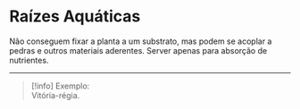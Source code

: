 
# Raízes Aquáticas

Não conseguem fixar a planta a um substrato, mas podem se acoplar a pedras e outros materiais aderentes. Server apenas para absorção de nutrientes.

---

> [!info] Exemplo:
> <br>
> Vitória-régia.